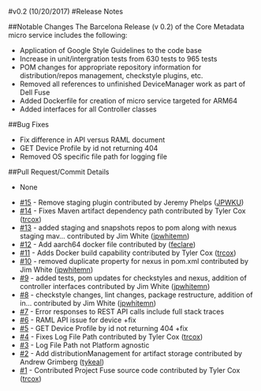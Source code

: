 #v0.2 (10/20/2017)
#Release Notes

##Notable Changes
The Barcelona Release (v 0.2) of the Core Metadata micro service  includes the following:
* Application of Google Style Guidelines to the code base
* Increase in unit/intergration tests from 630 tests to 965 tests
* POM changes for appropriate repository information for distribution/repos management, checkstyle plugins, etc.
* Removed all references to unfinished DeviceManager work as part of Dell Fuse
* Added Dockerfile for creation of micro service targeted for ARM64 
* Added interfaces for all Controller classes

##Bug Fixes
* Fix difference in API versus RAML document
* GET Device Profile by id not returning 404
* Removed OS specific file path for logging file 

##Pull Request/Commit Details
* None
 - [#15](https://github.com/edgexfoundry/core-metadata/pull/15) - Remove staging plugin contributed by Jeremy Phelps ([JPWKU](https://github.com/JPWKU))
 - [#14](https://github.com/edgexfoundry/core-metadata/pull/14) - Fixes Maven artifact dependency path contributed by Tyler Cox ([trcox](https://github.com/trcox))
 - [#13](https://github.com/edgexfoundry/core-metadata/pull/13) - added staging and snapshots repos to pom along with nexus staging mav… contributed by Jim White ([jpwhitemn](https://github.com/jpwhitemn))
 - [#12](https://github.com/edgexfoundry/core-metadata/pull/12) - Add aarch64 docker file contributed by ([feclare](https://github.com/feclare))
 - [#11](https://github.com/edgexfoundry/core-metadata/pull/11) - Adds Docker build capability contributed by Tyler Cox ([trcox](https://github.com/trcox))
 - [#10](https://github.com/edgexfoundry/core-metadata/pull/10) - removed duplicate property for nexus in pom.xml contributed by Jim White ([jpwhitemn](https://github.com/jpwhitemn))
 - [#9](https://github.com/edgexfoundry/core-metadata/pull/9) - added tests, pom updates for checkstyles and nexus, addition of controller interfaces contributed by Jim White ([jpwhitemn](https://github.com/jpwhitemn))
 - [#8](https://github.com/edgexfoundry/core-metadata/pull/8) - checkstyle changes, lint changes, package restructure, addition of in… contributed by Jim White ([jpwhitemn](https://github.com/jpwhitemn))
 - [#7](https://github.com/edgexfoundry/core-metadata/issues/7) - Error responses to REST API calls include full stack traces
 - [#6](https://github.com/edgexfoundry/core-metadata/issues/6) - RAML API issue for device +fix
 - [#5](https://github.com/edgexfoundry/core-metadata/issues/5) - GET Device Profile by id not returning 404 +fix
 - [#4](https://github.com/edgexfoundry/core-metadata/pull/4) - Fixes Log File Path contributed by Tyler Cox ([trcox](https://github.com/trcox))
 - [#3](https://github.com/edgexfoundry/core-metadata/issues/3) - Log File Path not Platform agnostic
 - [#2](https://github.com/edgexfoundry/core-metadata/pull/2) - Add distributionManagement for artifact storage contributed by Andrew Grimberg ([tykeal](https://github.com/tykeal))
 - [#1](https://github.com/edgexfoundry/core-metadata/pull/1) - Contributed Project Fuse source code contributed by Tyler Cox ([trcox](https://github.com/trcox))

